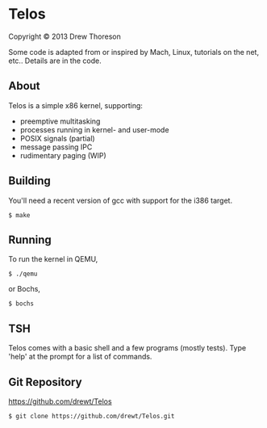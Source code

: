 Telos
=====

Copyright © 2013 Drew Thoreson

Some code is adapted from or inspired by Mach, Linux, tutorials on the net,
etc..  Details are in the code.


About
-----

Telos is a simple x86 kernel, supporting:

* preemptive multitasking
* processes running in kernel- and user-mode
* POSIX signals (partial)
* message passing IPC
* rudimentary paging (WIP)


Building
--------

You'll need a recent version of gcc with support for the i386 target.

    $ make


Running
-------

To run the kernel in QEMU,

    $ ./qemu

or Bochs,

    $ bochs


TSH
---

Telos comes with a basic shell and a few programs (mostly tests).  Type 'help'
at the prompt for a list of commands.

Git Repository
--------------

https://github.com/drewt/Telos

    $ git clone https://github.com/drewt/Telos.git

